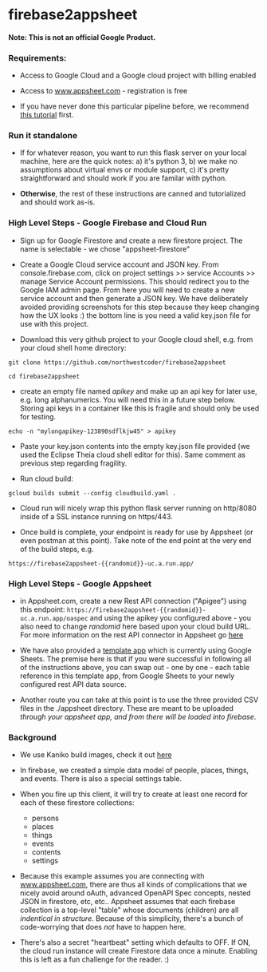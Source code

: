 # firebase2appsheet

#### Note: This is not an official Google Product.

### Requirements:

- Access to Google Cloud and a Google cloud project with billing enabled
- Access to www.appsheet.com - registration is free

- If you have never done this particular pipeline before, we recommend [this tutorial](https://cloud.google.com/community/tutorials/building-flask-api-with-cloud-firestore-and-deploying-to-cloud-run) first.

### Run it standalone

- If for whatever reason, you want to run this flask server on your local machine, here are the quick notes: a) it's python 3, b) we make no assumptions about virtual envs or module support, c) it's pretty straightforward and should work if you are familar with python.

- **Otherwise**, the rest of these instructions are canned and tutorialized and should work as-is.


### High Level Steps - Google Firebase and Cloud Run

- Sign up for Google Firestore and create a new firestore project. The name is selectable - we chose "appsheet-firestore"

- Create a Google Cloud service account and JSON key. From console.firebase.com, click on project settings >> service Accounts >> manage Service Account permissions. This should redirect you to the Google IAM admin page. From here you will need to create a new service account and then generate a JSON key. We have deliberately avoided providing screenshots for this step because they keep changing how the UX looks :) the bottom line is you need a valid key.json file for use with this project.

- Download this very github project to your Google cloud shell, e.g. from your cloud shell home directory:

`git clone https://github.com/northwestcoder/firebase2appsheet`

`cd firebase2appsheet`

- create an empty file named *apikey* and make up an api key for later use, e.g. long alphanumerics. You will need this in a future step below. Storing api keys in a container like this is fragile and should only be used for testing.


`echo -n "mylongapikey-123890sdflkjw45" > apikey`

- Paste your key.json contents into the empty key.json file provided (we used the Eclipse Theia cloud shell editor for this). Same comment as previous step regarding fragility.

- Run cloud build:

`gcloud builds submit --config cloudbuild.yaml .`

- Cloud run will nicely wrap this python flask server running on http/8080 inside of a SSL instance running on https/443.

- Once build is complete, your endpoint is ready for use by Appsheet (or even postman at this point). Take note of the end point at the very end of the build steps, e.g.

`https://firebase2appsheet-{{randomid}}-uc.a.run.app/`

### High Level Steps - Google Appsheet

- in Appsheet.com, create a new Rest API connection ("Apigee") using this endpoint: `https://firebase2appsheet-{{randomid}}-uc.a.run.app/oaspec` and using the apikey you configured above - you also need to change *randomid* here based upon your cloud build URL. For more information on the rest API connector in Appsheet go [here](https://help.appsheet.com/en/articles/4438873-apigee-data-source) 

- We have also provided a [template app](https://www.appsheet.com/samples/Companion-app-for-a-github-project-See-About--More-Information?appGuidString=4615279d-6ace-4adb-8eda-241bdf692bdc) which is currently using Google Sheets. The premise here is that if you were successful in following all of the instructions above, you can swap out - one by one - each table reference in this template app, from Google Sheets to your newly configured rest API data source.

- Another route you can take at this point is to use the three provided CSV files in the ./appsheet directory. These are meant to be uploaded *through your appsheet app, and from there will be loaded into firebase*.

### Background

- We use Kaniko build images, check it out [here](https://github.com/GoogleContainerTools/kaniko#kaniko---build-images-in-kubernetes)

- In firebase, we created a simple data model of people, places, things, and events. There is also a special settings table.

- When you fire up this client, it will try to create at least one record for each of these firestore collections:

	- persons
	- places
	- things
	- events
	- contents
	- settings

- Because this example assumes you are connecting with www.appsheet.com, there are thus all kinds of complications that we nicely avoid around oAuth, advanced OpenAPI Spec concepts, nested JSON in firestore, etc, etc.. Appsheet assumes that each firebase collection is a top-level "table" whose documents (children) are all *indentical in structure*. Because of this simplicity, there's a bunch of code-worrying that does *not* have to happen here.

- There's also a secret "heartbeat" setting which defaults to OFF. If ON, the cloud run instance will create Firestore data once a minute. Enabling this is left as a fun challenge for the reader. :)
